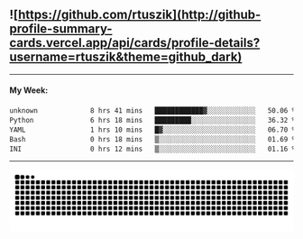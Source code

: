 ## ![https://github.com/rtuszik](http://github-profile-summary-cards.vercel.app/api/cards/profile-details?username=rtuszik&theme=github_dark)

---
#### My Week:

<!--START_SECTION:waka-->

```txt
unknown             8 hrs 41 mins   ████████████▓░░░░░░░░░░░░   50.06 %
Python              6 hrs 18 mins   █████████░░░░░░░░░░░░░░░░   36.32 %
YAML                1 hrs 10 mins   █▓░░░░░░░░░░░░░░░░░░░░░░░   06.70 %
Bash                0 hrs 18 mins   ▒░░░░░░░░░░░░░░░░░░░░░░░░   01.69 %
INI                 0 hrs 12 mins   ▒░░░░░░░░░░░░░░░░░░░░░░░░   01.16 %
```

<!--END_SECTION:waka-->

---

![](https://raw.githubusercontent.com/rtuszik/rtuszik/output/github-contribution-grid-snake-dark.svg)
